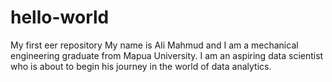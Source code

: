 # hello-world
My first eer repository
My name is Ali Mahmud and I am a mechanical engineering graduate from Mapua University. I am an aspiring data scientist who is about to begin his journey in the world of data analytics.
